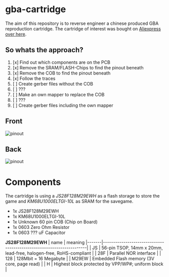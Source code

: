 # gba-cartridge

The aim of this repository is to reverse engineer a chinese produced GBA reproduction cartridge.
The cartridge of interest was bought on [Aliexpress over here](https://de.aliexpress.com/item/1005005879617919.html).


## So whats the approach?

1. [x] Find out which components are on the PCB
2. [x] Remove the SRAM/FLASH-Chips to find the pinout beneath
3. [x] Remove the COB to find the pinout beneath
4. [x] Follow the traces 
5. [ ] Create gerber files without the COB 
6. [ ] ??? 
7. [ ] Make an own mapper to replace the COB 
8. [ ] ??? 
9. [ ] Create gerber files including the own mapper 


## Front
![pinout](docs/pinout_front.png)

## Back
![pinout](docs/pinout_back.png)

# Components 

The cartridge is using a *JS28F128M29EWH* as a flash storage to store the game and *KM68U1000ELTGI-10L* as SRAM for the savegame. 


* 1x JS28F128M29EWH
* 1x KM68U1000ELTGI-10L
* 1x Unknown 60 pin COB (Chip on Board)
* 1x 0603 Zero Ohm Resistor
* 1x 0603 ??? uF Capacitor


**JS28F128M29EWH**
| name  | meaning
|-------|----------------------------------------------------------------------|
|    JS | 56-pin TSOP, 14mm x 20mm, lead-free, halogen-free, RoHS-compliant |
|   28F | Parallel NOR interface |
|   128 | 128Mbit = 16 Megabyte | 
| M29EW | Embedded Flash memory (3V core, page read) |
|     H | Highest block protected by VPP/WP#; uniform block |
